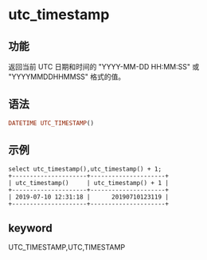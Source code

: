 # utc_timestamp

## 功能

返回当前 UTC 日期和时间的 "YYYY-MM-DD HH:MM:SS" 或 "YYYYMMDDHHMMSS" 格式的值。

## 语法

```Haskell
DATETIME UTC_TIMESTAMP()
```

## 示例

```Plain Text
select utc_timestamp(),utc_timestamp() + 1;
+---------------------+---------------------+
| utc_timestamp()     | utc_timestamp() + 1 |
+---------------------+---------------------+
| 2019-07-10 12:31:18 |      20190710123119 |
+---------------------+---------------------+
```

## keyword

UTC_TIMESTAMP,UTC,TIMESTAMP
